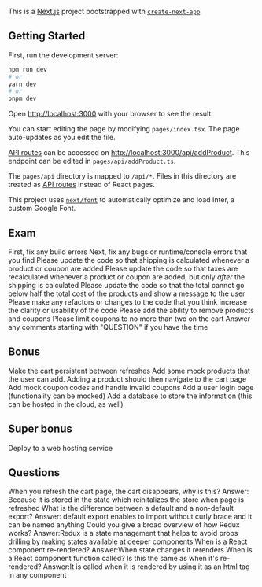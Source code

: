 This is a [Next.js](https://nextjs.org/) project bootstrapped with [`create-next-app`](https://github.com/vercel/next.js/tree/canary/packages/create-next-app).

## Getting Started

First, run the development server:

```bash
npm run dev
# or
yarn dev
# or
pnpm dev
```

Open [http://localhost:3000](http://localhost:3000) with your browser to see the result.

You can start editing the page by modifying `pages/index.tsx`. The page auto-updates as you edit the file.

[API routes](https://nextjs.org/docs/api-routes/introduction) can be accessed on [http://localhost:3000/api/addProduct](http://localhost:3000/api/addProduct). This endpoint can be edited in `pages/api/addProduct.ts`.

The `pages/api` directory is mapped to `/api/*`. Files in this directory are treated as [API routes](https://nextjs.org/docs/api-routes/introduction) instead of React pages.

This project uses [`next/font`](https://nextjs.org/docs/basic-features/font-optimization) to automatically optimize and load Inter, a custom Google Font.

## Exam
First, fix any build errors
Next, fix any bugs or runtime/console errors that you find
Please update the code so that shipping is calculated whenever a product or coupon are added
Please update the code so that taxes are recalculated whenever a product or coupon are added, but only *after* the shipping is calculated
Please update the code so that the total cannot go below half the total cost of the products and show a message to the user
Please make any refactors or changes to the code that you think increase the clarity or usability of the code
Please add the ability to remove products and coupons
Please limit coupons to no more than two on the cart
Answer any comments starting with "QUESTION" if you have the time

## Bonus
Make the cart persistent between refreshes
Add some mock products that the user can add. Adding a product should then navigate to the cart page
Add mock coupon codes and handle invalid coupons
Add a user login page (functionality can be mocked)
Add a database to store the information (this can be hosted in the cloud, as well)

## Super bonus
Deploy to a web hosting service

## Questions
When you refresh the cart page, the cart disappears, why is this?
Answer: Because it is stored in the state which reinitalizes the store when page is refreshed
What is the difference between a default and a non-default export?
Answer: default export enables to import without curly brace and it can be named anything
Could you give a broad overview of how Redux works?
Answer:Redux is a state management that helps to avoid props drilling by making states available at deeper components
When is a React component re-rendered?
Answer:When state changes it rerenders
When is a React component function called? Is this the same as when it's re-rendered?
Answer:It is called when it is rendered by using it as an html tag in any component